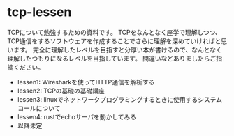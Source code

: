# tcp-lessen

TCPについて勉強するための資料です。
TCPをなんとなく座学で理解しつつ、TCP通信をするソフトウェアを作成することでさらに理解を深めていければと思います。
完全に理解したレベルを目指すと分厚い本が書けるので、なんとなく理解したつもりになるレベルを目指しています。
間違いなどありましたらご指摘ください。

- lessen1: Wiresharkを使ってHTTP通信を解析する
- lessen2: TCPの基礎の基礎講座
- lessen3: linuxでネットワークプログラミングするときに使用するシステムコールについて
- lessen4: rustでechoサーバを動かしてみる
- 以降未定